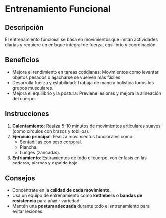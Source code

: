 
# Entrenamiento Funcional

## Descripción
El entrenamiento funcional se basa en movimientos que imitan actividades diarias y requiere un enfoque integral de fuerza, equilibrio y coordinación.

## Beneficios
- Mejora el rendimiento en tareas cotidianas: Movimientos como levantar objetos pesados o agacharse se vuelven más fáciles.
- Desarrolla fuerza y estabilidad: Trabaja de manera holística todos los grupos musculares.
- Mejora el equilibrio y la postura: Previene lesiones y mejora la alineación del cuerpo.

## Instrucciones
1. **Calentamiento**: Realiza 5-10 minutos de movimientos articulares suaves (como círculos con brazos y tobillos).
2. **Ejercicio principal**: Realiza movimientos funcionales como:
   - Sentadillas con peso corporal.
   - Plancha.
   - Lunges (zancadas).
3. **Enfriamiento**: Estiramientos de todo el cuerpo, con énfasis en las caderas, piernas y espalda baja.

## Consejos
- Concéntrate en la **calidad de cada movimiento**.
- Usa un equipo de entrenamiento como **kettlebells** o **bandas de resistencia** para añadir variedad.
- Mantén una **postura adecuada** durante todo el entrenamiento para evitar lesiones.
